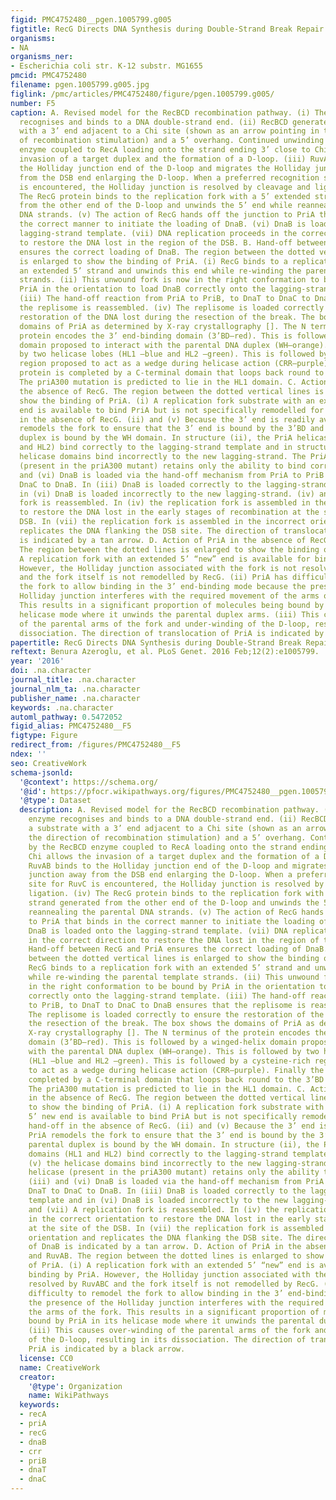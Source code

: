 ```yaml
---
figid: PMC4752480__pgen.1005799.g005
figtitle: RecG Directs DNA Synthesis during Double-Strand Break Repair
organisms:
- NA
organisms_ner:
- Escherichia coli str. K-12 substr. MG1655
pmcid: PMC4752480
filename: pgen.1005799.g005.jpg
figlink: /pmc/articles/PMC4752480/figure/pgen.1005799.g005/
number: F5
caption: A. Revised model for the RecBCD recombination pathway. (i) The RecBCD enzyme
  recognises and binds to a DNA double-strand end. (ii) RecBCD generates a substrate
  with a 3’ end adjacent to a Chi site (shown as an arrow pointing in the direction
  of recombination stimulation) and a 5’ overhang. Continued unwinding by the RecBCD
  enzyme coupled to RecA loading onto the strand ending 3’ close to Chi allows the
  invasion of a target duplex and the formation of a D-loop. (iii) RuvAB binds to
  the Holliday junction end of the D-loop and migrates the Holliday junction away
  from the DSB end enlarging the D-loop. When a preferred recognition site for RuvC
  is encountered, the Holliday junction is resolved by cleavage and ligation. (iv)
  The RecG protein binds to the replication fork with a 5’ extended strand generated
  from the other end of the D-loop and unwinds the 5’ end while reannealing the parental
  DNA strands. (v) The action of RecG hands off the junction to PriA that binds in
  the correct manner to initiate the loading of DnaB. (vi) DnaB is loaded onto the
  lagging-strand template. (vii) DNA replication proceeds in the correct direction
  to restore the DNA lost in the region of the DSB. B. Hand-off between RecG and PriA
  ensures the correct loading of DnaB. The region between the dotted vertical lines
  is enlarged to show the binding of PriA. (i) RecG binds to a replication fork with
  an extended 5’ strand and unwinds this end while re-winding the parental template
  strands. (ii) This unwound fork is now in the right conformation to be bound by
  PriA in the orientation to load DnaB correctly onto the lagging-strand template.
  (iii) The hand-off reaction from PriA to PriB, to DnaT to DnaC to DnaB ensures that
  the replisome is reassembled. (iv) The replisome is loaded correctly to ensure the
  restoration of the DNA lost during the resection of the break. The box shows the
  domains of PriA as determined by X-ray crystallography []. The N terminus of the
  protein encodes the 3’ end-binding domain (3’BD–red). This is followed by a winged-helix
  domain proposed to interact with the parental DNA duplex (WH–orange). This is followed
  by two helicase lobes (HL1 –blue and HL2 –green). This is followed by a cysteine-rich
  region proposed to act as a wedge during helicase action (CRR–purple). Finally the
  protein is completed by a C-terminal domain that loops back round to the 3’BD (CTD–yellow).
  The priA300 mutation is predicted to lie in the HL1 domain. C. Action of PriA in
  the absence of RecG. The region between the dotted vertical lines is enlarged to
  show the binding of PriA. (i) A replication fork substrate with an extended 5’ new
  end is available to bind PriA but is not specifically remodelled for this hand-off
  in the absence of RecG. (ii) and (v) Because the 3’ end is readily available, PriA
  remodels the fork to ensure that the 3’ end is bound by the 3’BD and the parental
  duplex is bound by the WH domain. In structure (ii), the PriA helicase domains (HL1
  and HL2) bind correctly to the lagging-strand template and in structure (v) the
  helicase domains bind incorrectly to the new lagging-strand. The PriA(K230R) helicase
  (present in the priA300 mutant) retains only the ability to bind correctly. (iii)
  and (vi) DnaB is loaded via the hand-off mechanism from PriA to PriB to DnaT to
  DnaC to DnaB. In (iii) DnaB is loaded correctly to the lagging-strand template and
  in (vi) DnaB is loaded incorrectly to the new lagging-strand. (iv) and (vii) A replication
  fork is reassembled. In (iv) the replication fork is assembled in the correct orientation
  to restore the DNA lost in the early stages of recombination at the site of the
  DSB. In (vii) the replication fork is assembled in the incorrect orientation and
  replicates the DNA flanking the DSB site. The direction of translocation of DnaB
  is indicated by a tan arrow. D. Action of PriA in the absence of RecG and RuvAB.
  The region between the dotted lines is enlarged to show the binding of PriA. (i)
  A replication fork with an extended 5’ “new” end is available for binding by PriA.
  However, the Holliday junction associated with the fork is not resolved by RuvABC
  and the fork itself is not remodelled by RecG. (ii) PriA has difficulty to remodel
  the fork to allow binding in the 3’ end-binding mode because the presence of the
  Holliday junction interferes with the required movement of the arms of the fork.
  This results in a significant proportion of molecules being bound by PriA in its
  helicase mode where it unwinds the parental duplex arms. (iii) This causes over-winding
  of the parental arms of the fork and under-winding of the D-loop, resulting in its
  dissociation. The direction of translocation of PriA is indicated by a black arrow.
papertitle: RecG Directs DNA Synthesis during Double-Strand Break Repair.
reftext: Benura Azeroglu, et al. PLoS Genet. 2016 Feb;12(2):e1005799.
year: '2016'
doi: .na.character
journal_title: .na.character
journal_nlm_ta: .na.character
publisher_name: .na.character
keywords: .na.character
automl_pathway: 0.5472052
figid_alias: PMC4752480__F5
figtype: Figure
redirect_from: /figures/PMC4752480__F5
ndex: ''
seo: CreativeWork
schema-jsonld:
  '@context': https://schema.org/
  '@id': https://pfocr.wikipathways.org/figures/PMC4752480__pgen.1005799.g005.html
  '@type': Dataset
  description: A. Revised model for the RecBCD recombination pathway. (i) The RecBCD
    enzyme recognises and binds to a DNA double-strand end. (ii) RecBCD generates
    a substrate with a 3’ end adjacent to a Chi site (shown as an arrow pointing in
    the direction of recombination stimulation) and a 5’ overhang. Continued unwinding
    by the RecBCD enzyme coupled to RecA loading onto the strand ending 3’ close to
    Chi allows the invasion of a target duplex and the formation of a D-loop. (iii)
    RuvAB binds to the Holliday junction end of the D-loop and migrates the Holliday
    junction away from the DSB end enlarging the D-loop. When a preferred recognition
    site for RuvC is encountered, the Holliday junction is resolved by cleavage and
    ligation. (iv) The RecG protein binds to the replication fork with a 5’ extended
    strand generated from the other end of the D-loop and unwinds the 5’ end while
    reannealing the parental DNA strands. (v) The action of RecG hands off the junction
    to PriA that binds in the correct manner to initiate the loading of DnaB. (vi)
    DnaB is loaded onto the lagging-strand template. (vii) DNA replication proceeds
    in the correct direction to restore the DNA lost in the region of the DSB. B.
    Hand-off between RecG and PriA ensures the correct loading of DnaB. The region
    between the dotted vertical lines is enlarged to show the binding of PriA. (i)
    RecG binds to a replication fork with an extended 5’ strand and unwinds this end
    while re-winding the parental template strands. (ii) This unwound fork is now
    in the right conformation to be bound by PriA in the orientation to load DnaB
    correctly onto the lagging-strand template. (iii) The hand-off reaction from PriA
    to PriB, to DnaT to DnaC to DnaB ensures that the replisome is reassembled. (iv)
    The replisome is loaded correctly to ensure the restoration of the DNA lost during
    the resection of the break. The box shows the domains of PriA as determined by
    X-ray crystallography []. The N terminus of the protein encodes the 3’ end-binding
    domain (3’BD–red). This is followed by a winged-helix domain proposed to interact
    with the parental DNA duplex (WH–orange). This is followed by two helicase lobes
    (HL1 –blue and HL2 –green). This is followed by a cysteine-rich region proposed
    to act as a wedge during helicase action (CRR–purple). Finally the protein is
    completed by a C-terminal domain that loops back round to the 3’BD (CTD–yellow).
    The priA300 mutation is predicted to lie in the HL1 domain. C. Action of PriA
    in the absence of RecG. The region between the dotted vertical lines is enlarged
    to show the binding of PriA. (i) A replication fork substrate with an extended
    5’ new end is available to bind PriA but is not specifically remodelled for this
    hand-off in the absence of RecG. (ii) and (v) Because the 3’ end is readily available,
    PriA remodels the fork to ensure that the 3’ end is bound by the 3’BD and the
    parental duplex is bound by the WH domain. In structure (ii), the PriA helicase
    domains (HL1 and HL2) bind correctly to the lagging-strand template and in structure
    (v) the helicase domains bind incorrectly to the new lagging-strand. The PriA(K230R)
    helicase (present in the priA300 mutant) retains only the ability to bind correctly.
    (iii) and (vi) DnaB is loaded via the hand-off mechanism from PriA to PriB to
    DnaT to DnaC to DnaB. In (iii) DnaB is loaded correctly to the lagging-strand
    template and in (vi) DnaB is loaded incorrectly to the new lagging-strand. (iv)
    and (vii) A replication fork is reassembled. In (iv) the replication fork is assembled
    in the correct orientation to restore the DNA lost in the early stages of recombination
    at the site of the DSB. In (vii) the replication fork is assembled in the incorrect
    orientation and replicates the DNA flanking the DSB site. The direction of translocation
    of DnaB is indicated by a tan arrow. D. Action of PriA in the absence of RecG
    and RuvAB. The region between the dotted lines is enlarged to show the binding
    of PriA. (i) A replication fork with an extended 5’ “new” end is available for
    binding by PriA. However, the Holliday junction associated with the fork is not
    resolved by RuvABC and the fork itself is not remodelled by RecG. (ii) PriA has
    difficulty to remodel the fork to allow binding in the 3’ end-binding mode because
    the presence of the Holliday junction interferes with the required movement of
    the arms of the fork. This results in a significant proportion of molecules being
    bound by PriA in its helicase mode where it unwinds the parental duplex arms.
    (iii) This causes over-winding of the parental arms of the fork and under-winding
    of the D-loop, resulting in its dissociation. The direction of translocation of
    PriA is indicated by a black arrow.
  license: CC0
  name: CreativeWork
  creator:
    '@type': Organization
    name: WikiPathways
  keywords:
  - recA
  - priA
  - recG
  - dnaB
  - crr
  - priB
  - dnaT
  - dnaC
---
```

